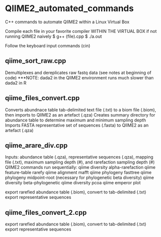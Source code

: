 # QIIME2_automated_commands
C++ commands to automate QIIME2 within a Linux Virtual Box

Compile each file in your favorite compiler WITHIN THE VIRTUAL BOX if not running QIIME2 naively 
  $ g++ (file).cpp
  $ ./a.out
  
Follow the keyboard input commands (cin)

## qiime_sort_raw.cpp

Demultiplexes and dereplicates raw fastq data (see notes at beginning of code)
***NOTE: dada2 in the QIIME2 environment runs much slower than dada2 in R

## qiime_files_convert.cpp

Converts abundnace table tab-delimited text file (.txt) to a biom file (.biom), then imports to QIIME2 as an artefact (.qza)
Creates summary directory for abundance table to determine maximum and minimum sampling depth
Imports FASTA representative set of sequences (.fasta) to QIIME2 as an artefact (.qza)

## qiime_arare_div.cpp

Inputs: abundance table (.qza), representative sequences (.qza), mapping file (.txt), maximum sampling depth (#), and rarefaction sampling depth (#)
QIIME2 commands run sequentially: 
  qiime diversity alpha-rarefaction
  qiime feature-table rarefy
  qiime alignment mafft
  qiime phylogeny fasttree
  qiime phylogeny midpoint-root (necessary for phylogenetic beta diversity)
  qiime diversity beta-phylogenetic
  qiime diversity pcoa
  qiime emperor plot
  
  export rarefied abundance table (.biom), convert to tab-delimited (.txt)
  export representative sequences 

## qiime_files_convert_2.cpp

  export rarefied abundance table (.biom), convert to tab-delimited (.txt)
  export representative sequences 
 
